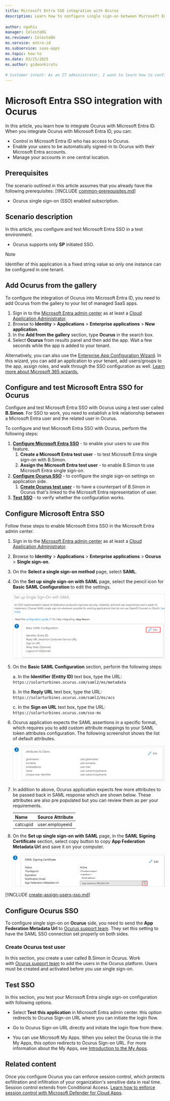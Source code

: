 ```yaml
---
title: Microsoft Entra SSO integration with Ocurus
description: Learn how to configure single sign-on between Microsoft Entra ID and Ocurus.

author: nguhiu
manager: CelesteDG
ms.reviewer: CelesteDG
ms.service: entra-id
ms.subservice: saas-apps
ms.topic: how-to
ms.date: 03/25/2025
ms.author: gideonkiratu

# Customer intent: As an IT administrator, I want to learn how to configure single sign-on between Microsoft Entra ID and Ocurus so that I can control who has access to Ocurus, enable automatic sign-in with Microsoft Entra accounts, and manage my accounts in one central location.
---
```


# Microsoft Entra SSO integration with Ocurus

In this article,  you learn how to integrate Ocurus with Microsoft Entra ID. When you integrate Ocurus with Microsoft Entra ID, you can:

* Control in Microsoft Entra ID who has access to Ocurus.
* Enable your users to be automatically signed-in to Ocurus with their Microsoft Entra accounts.
* Manage your accounts in one central location.

## Prerequisites
The scenario outlined in this article assumes that you already have the following prerequisites:
[!INCLUDE [common-prerequisites.md](~/identity/saas-apps/includes/common-prerequisites.md)]
* Ocurus single sign-on (SSO) enabled subscription.

## Scenario description

In this article,  you configure and test Microsoft Entra SSO in a test environment.

* Ocurus supports only **SP** initiated SSO.

> [!NOTE]
> Identifier of this application is a fixed string value so only one instance can be configured in one tenant.

## Add Ocurus from the gallery

To configure the integration of Ocurus into Microsoft Entra ID, you need to add Ocurus from the gallery to your list of managed SaaS apps.

1. Sign in to the [Microsoft Entra admin center](https://entra.microsoft.com) as at least a [Cloud Application Administrator](~/identity/role-based-access-control/permissions-reference.md#cloud-application-administrator).
1. Browse to **Identity** > **Applications** > **Enterprise applications** > **New application**.
1. In the **Add from the gallery** section, type **Ocurus** in the search box.
1. Select **Ocurus** from results panel and then add the app. Wait a few seconds while the app is added to your tenant.

Alternatively, you can also use the [Enterprise App Configuration Wizard](https://portal.office.com/AdminPortal/home?Q=Docs#/azureadappintegration). In this wizard, you can add an application to your tenant, add users/groups to the app, assign roles, and walk through the SSO configuration as well. [Learn more about Microsoft 365 wizards.](/microsoft-365/admin/misc/azure-ad-setup-guides)

## Configure and test Microsoft Entra SSO for Ocurus

Configure and test Microsoft Entra SSO with Ocurus using a test user called **B.Simon**. For SSO to work, you need to establish a link relationship between a Microsoft Entra user and the related user in Ocurus.

To configure and test Microsoft Entra SSO with Ocurus, perform the following steps:

1. **[Configure Microsoft Entra SSO](#configure-microsoft-entra-sso)** - to enable your users to use this feature.
    1. **Create a Microsoft Entra test user** - to test Microsoft Entra single sign-on with B.Simon.
    1. **Assign the Microsoft Entra test user** - to enable B.Simon to use Microsoft Entra single sign-on.
1. **[Configure Ocurus SSO](#configure-ocurus-sso)** - to configure the single sign-on settings on application side.
    1. **[Create Ocurus test user](#create-ocurus-test-user)** - to have a counterpart of B.Simon in Ocurus that's linked to the Microsoft Entra representation of user.
1. **[Test SSO](#test-sso)** - to verify whether the configuration works.

## Configure Microsoft Entra SSO

Follow these steps to enable Microsoft Entra SSO in the Microsoft Entra admin center.

1. Sign in to the [Microsoft Entra admin center](https://entra.microsoft.com) as at least a [Cloud Application Administrator](~/identity/role-based-access-control/permissions-reference.md#cloud-application-administrator).
1. Browse to **Identity** > **Applications** > **Enterprise applications** > **Ocurus** > **Single sign-on**.
1. On the **Select a single sign-on method** page, select **SAML**.
1. On the **Set up single sign-on with SAML** page, select the pencil icon for **Basic SAML Configuration** to edit the settings.

   ![Screenshot shows how to edit Basic SAML Configuration.](common/edit-urls.png "Basic Configuration")

1. On the **Basic SAML Configuration** section, perform the following steps:

    a. In the **Identifier (Entity ID)** text box, type the URL:
    `https://solarturbines.ocurus.com/saml2/ms/metadata`

    b. In the **Reply URL** text box, type the URL:
    `https://solarturbines.ocurus.com/saml2/ms/acs`

    c. In the **Sign on URL** text box, type the URL:
    `https://solarturbines.ocurus.com/sso-ms`

1. Ocurus application expects the SAML assertions in a specific format, which requires you to add custom attribute mappings to your SAML token attributes configuration. The following screenshot shows the list of default attributes.

	![Screenshot shows the image of attributes configuration.](common/default-attributes.png "Image")

1. In addition to above, Ocurus application expects few more attributes to be passed back in SAML response which are shown below. These attributes are also pre populated but you can review them as per your requirements.
	
	| Name |  Source Attribute|
	| -----| ---------------- |
	| catcupid | user.employeeid |

1. On the **Set up single sign-on with SAML** page, in the **SAML Signing Certificate** section, select copy button to copy **App Federation Metadata Url** and save it on your computer.

	![Screenshot shows the Certificate download link.](common/copy-metadataurl.png "Certificate")

<a name='create-a-microsoft-entra-id-test-user'></a>

[!INCLUDE [create-assign-users-sso.md](~/identity/saas-apps/includes/create-assign-users-sso.md)]

## Configure Ocurus SSO

To configure single sign-on on **Ocurus** side, you need to send the **App Federation Metadata Url** to [Ocurus support team](mailto:support@ocurus.com). They set this setting to have the SAML SSO connection set properly on both sides.

### Create Ocurus test user

In this section, you create a user called B.Simon in Ocurus. Work with [Ocurus support team](mailto:support@ocurus.com) to add the users in the Ocurus platform. Users must be created and activated before you use single sign-on.

## Test SSO 

In this section, you test your Microsoft Entra single sign-on configuration with following options.
 
* Select **Test this application** in Microsoft Entra admin center. this option redirects to Ocurus Sign-on URL where you can initiate the login flow.
 
* Go to Ocurus Sign-on URL directly and initiate the login flow from there.
 
* You can use Microsoft My Apps. When you select the Ocurus tile in the My Apps, this option redirects to Ocurus Sign-on URL. For more information about the My Apps, see [Introduction to the My Apps](https://support.microsoft.com/account-billing/sign-in-and-start-apps-from-the-my-apps-portal-2f3b1bae-0e5a-4a86-a33e-876fbd2a4510).

## Related content

Once you configure Ocurus you can enforce session control, which protects exfiltration and infiltration of your organization's sensitive data in real time. Session control extends from Conditional Access. [Learn how to enforce session control with Microsoft Defender for Cloud Apps](/cloud-app-security/proxy-deployment-any-app).
